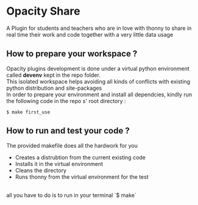 # Opacity Share
A Plugin for students and teachers who are in love with thonny to share in real time their work and code together with a very little data usage

## How to prepare your workspace ?

Opacity plugins development is done under a virtual python environment called **devenv** kept in the repo folder.</br>
This isolated workspace helps avoiding all kinds of conflicts with existing python distribution and site-packages
</br>
In order to prepare your environment and install all dependcies, kindly run the following code in the repo s' root directory :
~~~~
$ make first_use
~~~~

## How to run and test your code ?

The provided makefile does all the hardwork for you
* Creates a distrubtion from the current existing code
* Installs it in the virtual environment
* Cleans the directory
* Runs thonny from the virtual environment for the test
</br>
all you have to do is to run in your terminal `$ make` 
